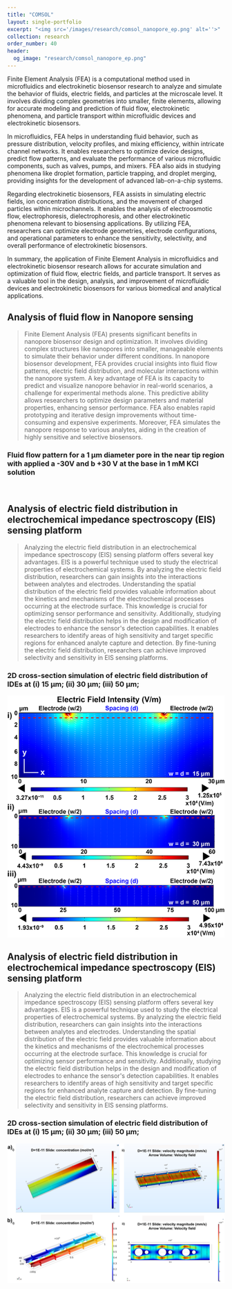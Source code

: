 ```yaml
---
title: "COMSOL"
layout: single-portfolio
excerpt: "<img src='/images/research/comsol_nanopore_ep.png' alt=''>"
collection: research
order_number: 40
header: 
  og_image: "research/comsol_nanopore_ep.png"
---
```


Finite Element Analysis (FEA) is a computational method used in microfluidics and electrokinetic biosensor research to analyze and simulate the behavior of fluids, electric fields, and particles at the microscale level. It involves dividing complex geometries into smaller, finite elements, allowing for accurate modeling and prediction of fluid flow, electrokinetic phenomena, and particle transport within microfluidic devices and electrokinetic biosensors.

In microfluidics, FEA helps in understanding fluid behavior, such as pressure distribution, velocity profiles, and mixing efficiency, within intricate channel networks. It enables researchers to optimize device designs, predict flow patterns, and evaluate the performance of various microfluidic components, such as valves, pumps, and mixers. FEA also aids in studying phenomena like droplet formation, particle trapping, and droplet merging, providing insights for the development of advanced lab-on-a-chip systems.

Regarding electrokinetic biosensors, FEA assists in simulating electric fields, ion concentration distributions, and the movement of charged particles within microchannels. It enables the analysis of electroosmotic flow, electrophoresis, dielectrophoresis, and other electrokinetic phenomena relevant to biosensing applications. By utilizing FEA, researchers can optimize electrode geometries, electrode configurations, and operational parameters to enhance the sensitivity, selectivity, and overall performance of electrokinetic biosensors.

In summary, the application of Finite Element Analysis in microfluidics and electrokinetic biosensor research allows for accurate simulation and optimization of fluid flow, electric fields, and particle transport. It serves as a valuable tool in the design, analysis, and improvement of microfluidic devices and electrokinetic biosensors for various biomedical and analytical applications.


## Analysis of fluid flow in Nanopore sensing

> Finite Element Analysis (FEA) presents significant benefits in nanopore biosensor design and optimization. It involves dividing complex structures like nanopores into smaller, manageable elements to simulate their behavior under different conditions. In nanopore biosensor development, FEA provides crucial insights into fluid flow patterns, electric field distribution, and molecular interactions within the nanopore system. A key advantage of FEA is its capacity to predict and visualize nanopore behavior in real-world scenarios, a challenge for experimental methods alone. This predictive ability allows researchers to optimize design parameters and material properties, enhancing sensor performance. FEA also enables rapid prototyping and iterative design improvements without time-consuming and expensive experiments. Moreover, FEA simulates the nanopore response to various analytes, aiding in the creation of highly sensitive and selective biosensors. 

### Fluid flow pattern for a 1 μm diameter pore in the near tip region with applied a -30V and b +30 V at the base in 1 mM KCl solution
<img src='/images/research/NANOPORE_COMSOL.png' alt=''>


## Analysis of electric field distribution in electrochemical impedance spectroscopy (EIS) sensing platform

> Analyzing the electric field distribution in an electrochemical impedance spectroscopy (EIS) sensing platform offers several key advantages. EIS is a powerful technique used to study the electrical properties of electrochemical systems. By analyzing the electric field distribution, researchers can gain insights into the interactions between analytes and electrodes. Understanding the spatial distribution of the electric field provides valuable information about the kinetics and mechanisms of the electrochemical processes occurring at the electrode surface. This knowledge is crucial for optimizing sensor performance and sensitivity. Additionally, studying the electric field distribution helps in the design and modification of electrodes to enhance the sensor's detection capabilities. It enables researchers to identify areas of high sensitivity and target specific regions for enhanced analyte capture and detection. By fine-tuning the electric field distribution, researchers can achieve improved selectivity and sensitivity in EIS sensing platforms.

### 2D cross-section simulation of electric field distribution of IDEs at (i) 15 μm; (ii) 30 μm; (iii) 50 μm;
<img src='/images/research/different IDE.png' alt=''>


## Analysis of electric field distribution in electrochemical impedance spectroscopy (EIS) sensing platform

> Analyzing the electric field distribution in an electrochemical impedance spectroscopy (EIS) sensing platform offers several key advantages. EIS is a powerful technique used to study the electrical properties of electrochemical systems. By analyzing the electric field distribution, researchers can gain insights into the interactions between analytes and electrodes. Understanding the spatial distribution of the electric field provides valuable information about the kinetics and mechanisms of the electrochemical processes occurring at the electrode surface. This knowledge is crucial for optimizing sensor performance and sensitivity. Additionally, studying the electric field distribution helps in the design and modification of electrodes to enhance the sensor's detection capabilities. It enables researchers to identify areas of high sensitivity and target specific regions for enhanced analyte capture and detection. By fine-tuning the electric field distribution, researchers can achieve improved selectivity and sensitivity in EIS sensing platforms.

### 2D cross-section simulation of electric field distribution of IDEs at (i) 15 μm; (ii) 30 μm; (iii) 50 μm;
<img src='/images/research/comsol_mixer.png' alt=''>
